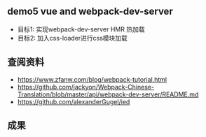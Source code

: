 ## demo5 vue and webpack-dev-server

* 目标1: 实现webpack-dev-server HMR 热加载
* 目标2: 加入css-loader进行css模块加载

## 查阅资料

* https://www.zfanw.com/blog/webpack-tutorial.html
* https://github.com/jackyon/Webpack-Chinese-Translation/blob/master/api/webpack-dev-server/README.md
* https://github.com/alexanderGugel/ied

## 成果

